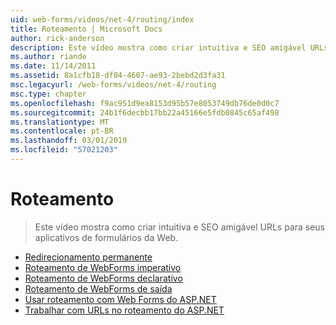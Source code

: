 ```yaml
---
uid: web-forms/videos/net-4/routing/index
title: Roteamento | Microsoft Docs
author: rick-anderson
description: Este vídeo mostra como criar intuitiva e SEO amigável URLs para seus aplicativos de formulários da Web.
ms.author: riande
ms.date: 11/14/2011
ms.assetid: 8a1cfb18-df04-4607-ae93-2bebd2d3fa31
msc.legacyurl: /web-forms/videos/net-4/routing
msc.type: chapter
ms.openlocfilehash: f9ac951d9ea8153d95b57e8053749db76de0d0c7
ms.sourcegitcommit: 24b1f6decbb17bb22a45166e5fdb0845c65af498
ms.translationtype: MT
ms.contentlocale: pt-BR
ms.lasthandoff: 03/01/2019
ms.locfileid: "57021203"
---
```

<a name="routing"></a>Roteamento
====================
> Este vídeo mostra como criar intuitiva e SEO amigável URLs para seus aplicativos de formulários da Web.


- [Redirecionamento permanente](aspnet-4-quick-hit-permanent-redirect.md)
- [Roteamento de WebForms imperativo](aspnet-4-quick-hit-imperative-webforms-routing.md)
- [Roteamento de WebForms declarativo](aspnet-4-quick-hit-declarative-webforms-routing.md)
- [Roteamento de WebForms de saída](aspnet-4-quick-hit-outbound-webforms-routing.md)
- [Usar roteamento com Web Forms do ASP.NET](how-do-i-use-routing-with-aspnet-web-forms.md)
- [Trabalhar com URLs no roteamento do ASP.NET](how-do-i-work-with-urls-in-aspnet-routing.md)
